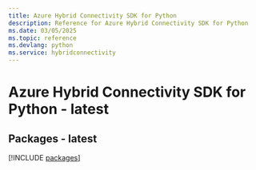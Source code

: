```yaml
---
title: Azure Hybrid Connectivity SDK for Python
description: Reference for Azure Hybrid Connectivity SDK for Python
ms.date: 03/05/2025
ms.topic: reference
ms.devlang: python
ms.service: hybridconnectivity
---
```

# Azure Hybrid Connectivity SDK for Python - latest
## Packages - latest
[!INCLUDE [packages](hybrid-connectivity-index.md)]